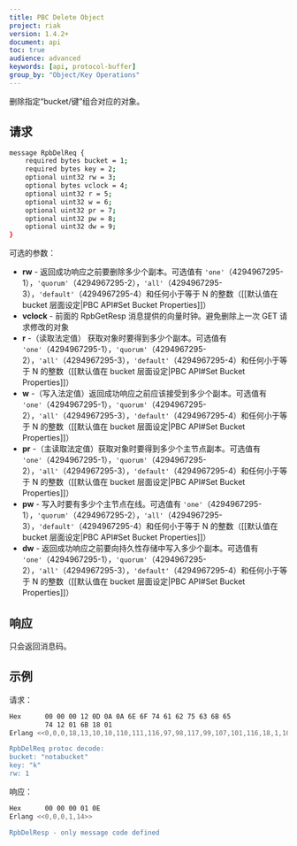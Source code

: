 ```yaml
---
title: PBC Delete Object
project: riak
version: 1.4.2+
document: api
toc: true
audience: advanced
keywords: [api, protocol-buffer]
group_by: "Object/Key Operations"
---
```


删除指定“bucket/键”组合对应的对象。

## 请求

```bash
message RpbDelReq {
    required bytes bucket = 1;
    required bytes key = 2;
    optional uint32 rw = 3;
    optional bytes vclock = 4;
    optional uint32 r = 5;
    optional uint32 w = 6;
    optional uint32 pr = 7;
    optional uint32 pw = 8;
    optional uint32 dw = 9;
}
```

可选的参数：

* **rw** - 返回成功响应之前要删除多少个副本。可选值有 `'one'`（4294967295-1），`'quorum'`（4294967295-2），`'all'`（4294967295-3），`'default'`（4294967295-4）和任何小于等于 N 的整数（[[默认值在 bucket 层面设定|PBC API#Set Bucket Properties]]）
* **vclock** - 前面的 RpbGetResp 消息提供的向量时钟。避免删除上一次 GET 请求修改的对象
* **r** -（读取法定值） 获取对象时要得到多少个副本。可选值有 `'one'`（4294967295-1），`'quorum'`（4294967295-2），`'all'`（4294967295-3），`'default'`（4294967295-4）和任何小于等于 N 的整数（[[默认值在 bucket 层面设定|PBC API#Set Bucket Properties]]）
* **w** -（写入法定值）返回成功响应之前应该接受到多少个副本。可选值有 `'one'`（4294967295-1），`'quorum'`（4294967295-2），`'all'`（4294967295-3），`'default'`（4294967295-4）和任何小于等于 N 的整数（[[默认值在 bucket 层面设定|PBC API#Set Bucket Properties]]）
* **pr** -（主读取法定值）获取对象时要得到多少个主节点副本。可选值有 `'one'`（4294967295-1），`'quorum'`（4294967295-2），`'all'`（4294967295-3），`'default'`（4294967295-4）和任何小于等于 N 的整数（[[默认值在 bucket 层面设定|PBC API#Set Bucket Properties]]）
* **pw** - 写入时要有多少个主节点在线。可选值有 `'one'`（4294967295-1），`'quorum'`（4294967295-2），`'all'`（4294967295-3），`'default'`（4294967295-4）和任何小于等于 N 的整数（[[默认值在 bucket 层面设定|PBC API#Set Bucket Properties]]）
* **dw** - 返回成功响应之前要向持久性存储中写入多少个副本。可选值有 `'one'`（4294967295-1），`'quorum'`（4294967295-2），`'all'`（4294967295-3），`'default'`（4294967295-4）和任何小于等于 N 的整数（[[默认值在 bucket 层面设定|PBC API#Set Bucket Properties]]）

## 响应

只会返回消息码。

## 示例

请求：

```bash
Hex      00 00 00 12 0D 0A 0A 6E 6F 74 61 62 75 63 6B 65
         74 12 01 6B 18 01
Erlang <<0,0,0,18,13,10,10,110,111,116,97,98,117,99,107,101,116,18,1,107,24,1>>

RpbDelReq protoc decode:
bucket: "notabucket"
key: "k"
rw: 1
```
响应：

```bash
Hex      00 00 00 01 0E
Erlang <<0,0,0,1,14>>

RpbDelResp - only message code defined
```

